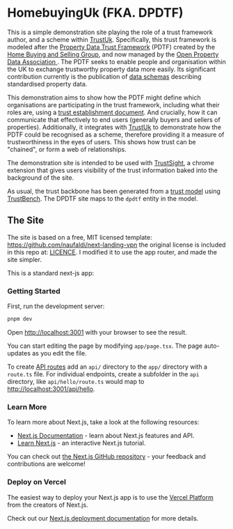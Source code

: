 # HomebuyingUk (FKA. DPDTF)

This is a simple demonstration site playing the role of a trust framework author, and a scheme within  [TrustUk](../docs/README.md). 
Specifically, this trust framework is modeled after the [Property Data Trust Framework](https://propdata.org.uk/) (PDTF)
created by the [Home Buying and Selling Group](https://homebuyingandsellinggroup.co.uk/), and now managed by the [Open Property Data Association ](https://openpropdata.org.uk/).
The PDTF seeks to enable people and organisation within the UK to exchange trustworthy property data more easily. 
Its significant contribution currently is the publication of [data schemas](https://github.com/Property-Data-Trust-Framework/schemas) describing standardised property data.

This demonstration aims to show how the PDTF might define which organisations
are participating in the trust framework, including what their roles are, using a [trust establishment document](https://identity.foundation/trust-establishment/). 
And crucially, how it can communicate that effectively to end users (generally buyers and sellers of properties).
Additionally, it integrates with [TrustUk](../docs/README.md) to demonstrate how the PDTF could be recognised as a scheme, 
therefore providing it a measure of trustworthiness in the eyes of users. 
This shows how trust can be "chained", or form a web of relationships.

The demonstration site is intended to be used with [TrustSight](https://chromewebstore.google.com/detail/trustsight/gkodecajacijdbagcleeadfpbbdloblc), a chrome extension that gives users visibility
of the trust information baked into the background of the site.

As usual, the trust backbone has been generated from a [trust model](../../packages/demo/README.md) using [TrustBench](../../packages/trustbench/README.md).
The DPDTF site maps to the `dpdtf` entity in the model.






## The Site

The site is based on a free, MIT licensed template: https://github.com/naufaldi/next-landing-vpn
the original license is included in this repo at: [LICENCE](LICENSE). I modified it to use the app router, and made the site simpler.




This is a standard next-js app:

### Getting Started

First, run the development server:

```bash
pnpm dev
```

Open [http://localhost:3001](http://localhost:3001) with your browser to see the result.

You can start editing the page by modifying `app/page.tsx`. The page auto-updates as you edit the file.

To create [API routes](https://nextjs.org/docs/app/building-your-application/routing/router-handlers) add an `api/` directory to the `app/` directory with a `route.ts` file. For individual endpoints, create a subfolder in the `api` directory, like `api/hello/route.ts` would map to [http://localhost:3001/api/hello](http://localhost:3001/api/hello).

### Learn More

To learn more about Next.js, take a look at the following resources:

- [Next.js Documentation](https://nextjs.org/docs) - learn about Next.js features and API.
- [Learn Next.js](https://nextjs.org/learn/foundations/about-nextjs) - an interactive Next.js tutorial.

You can check out [the Next.js GitHub repository](https://github.com/vercel/next.js/) - your feedback and contributions are welcome!

### Deploy on Vercel

The easiest way to deploy your Next.js app is to use the [Vercel Platform](https://vercel.com/new?utm_source=github.com&utm_medium=referral&utm_campaign=turborepo-readme) from the creators of Next.js.

Check out our [Next.js deployment documentation](https://nextjs.org/docs/deployment) for more details.
